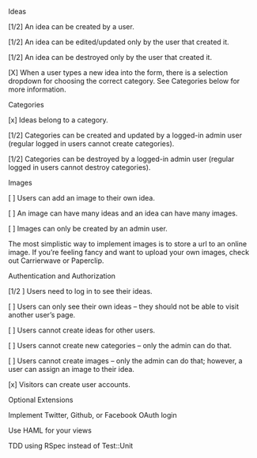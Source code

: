 Ideas

[1/2] An idea can be created by a user.

[1/2] An idea can be edited/updated only by the user that created it.

[1/2] An idea can be destroyed only by the user that created it.

[X] When a user types a new idea into the form, there is a selection dropdown for choosing the correct category. See Categories below for more information.

Categories

[x] Ideas belong to a category.

[1/2] Categories can be created and updated by a logged-in admin user (regular logged in users cannot create categories).

[1/2] Categories can be destroyed by a logged-in admin user (regular logged in users cannot destroy categories).

Images

[ ] Users can add an image to their own idea.

[ ] An image can have many ideas and an idea can have many images.

[ ] Images can only be created by an admin user.

The most simplistic way to implement images is to store a url to an online image. If you’re feeling fancy and want to upload your own images, check out Carrierwave or Paperclip.

Authentication and Authorization

[1/2 ] Users need to log in to see their ideas.

[ ] Users can only see their own ideas – they should not be able to visit another user’s page.

[ ] Users cannot create ideas for other users.

[ ] Users cannot create new categories – only the admin can do that.

[ ] Users cannot create images – only the admin can do that; however, a user can assign an image to their idea.

[x] Visitors can create user accounts.

Optional Extensions

Implement Twitter, Github, or Facebook OAuth login

Use HAML for your views

TDD using RSpec instead of Test::Unit
